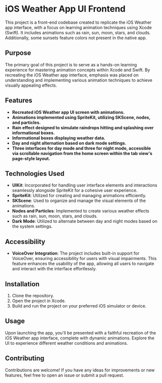 # iOS Weather App UI Frontend

This project is a front-end codebase created to replicate the iOS Weather app interface, with a focus on learning animation techniques using Xcode (Swift). It includes animations such as rain, sun, moon, stars, and clouds. Additionally, some sunsets feature colors not present in the native app.

## Purpose

The primary goal of this project is to serve as a hands-on learning experience for mastering animation concepts within Xcode and Swift. By recreating the iOS Weather app interface, emphasis was placed on understanding and implementing various animation techniques to achieve visually appealing effects.


## Features

- **Recreated iOS Weather app UI screen with animations.**
- **Animations implemented using SpriteKit, utilizing SKScene, nodes, and particles.**
- **Rain effect designed to simulate raindrops hitting and splashing over informational boxes.**
- **Informational boxes displaying weather data.**
- **Day and night alternation based on dark mode settings.**
- **Three interfaces for day mode and three for night mode, accessible via scrollable navigation from the home screen within the tab view's page-style layout.**

## Technologies Used

- **UIKit**: Incorporated for handling user interface elements and interactions seamlessly alongside SpriteKit for a cohesive user experience.
- **SpriteKit**: Utilized for creating and managing animations efficiently.
- **SKScene**: Used to organize and manage the visual elements of the animations.
- **Nodes and Particles**: Implemented to create various weather effects such as rain, sun, moon, stars, and clouds.
- **Dark Mode**: Utilized to alternate between day and night modes based on the system settings.

## Accessibility

- **VoiceOver Integration**: The project includes built-in support for VoiceOver, ensuring accessibility for users with visual impairments. This feature enhances the usability of the app, allowing all users to navigate and interact with the interface effortlessly.

## Installation

1. Clone the repository.
2. Open the project in Xcode.
3. Build and run the project on your preferred iOS simulator or device.

## Usage

Upon launching the app, you'll be presented with a faithful recreation of the iOS Weather app interface, complete with dynamic animations. Explore the UI to experience different weather conditions and animations.

## Contributing

Contributions are welcome! If you have any ideas for improvements or new features, feel free to open an issue or submit a pull request.

